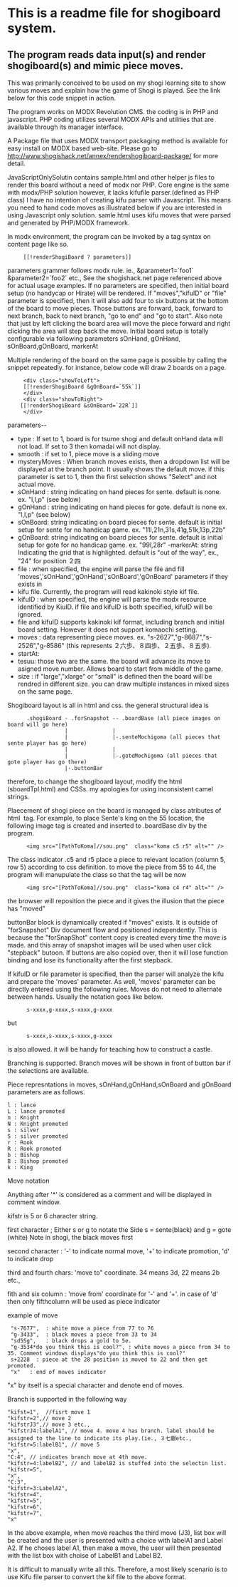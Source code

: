 # This is a readme file for shogiboard system.
## The program reads data input(s) and render shogiboard(s) and mimic piece moves.
This was primarily conceived to be used on my shogi learning site to show various moves and explain how the game of Shogi is played.
See the link below for this code snippet in action.

The program works on MODX Revolution CMS.  the coding is in PHP and javascript.
PHP coding utilizes several MODX APIs and utilities that are available through its manager interface.

A Package file that uses MODX transport packaging method is available for easy install on MODX based web-site.
Please  go to <http://www.shogishack.net/annex/rendershogiboard-package/> for more detail.

JavaScriptOnlySolutin contains sample.html  and other helper js files to render this board without a need of 
modx nor PHP. Core engine is the same with modx/PHP solution however, it lacks kifufile parser.(defined as PHP class)
I have no intention of creating kifu parser with Javascript. This means you need to hand code moves as illustrated below
if you are interested in using Javascript only solution.
samle.html uses kifu moves that were parsed and generated by PHP/MODX framework.

In modx environment, the program can be invoked by a tag syntax on content page like so.

         [[!renderShogiBoard ? parameters]]

 parameters grammer follows modx rule. ie.,  &parameter1=\`foo1\` &parameter2=\`foo2\` etc.,
See the shogishack.net page referenced above for actual usage examples.
If no parameters are specified, then initial board setup (no handycap or Hirate) will be rendered.
If "moves","kifuID" or "file"  parameter is specified, then it will also add four to six buttons at the bottom of 
the board to move pieces.
Those buttons are forward, back, forward to next branch, back to next branch, "go to end" and "go to start".
Also note that just by left clicking the board area will move the piece forward and right clicking the area will step back the move.
Initial board setup is totally configurable via following parameters
  sOnHand, gOnHand, sOnBoard,gOnBoard, markerAt

Multiple rendering of the board on the same page is possible by calling the snippet repeatedly.
for instance, below code will draw 2 boards on a page.

         <div class="showToLeft">
         [[!renderShogiBoard &gOnBoard=`55k`]]
         </div>
         <div class="showToRight">
        [[!renderShogiBoard &sOnBoard=`22R`]]
         </div>

parameters--
- type  : If set to 1, board is for tsume shogi and default onHand data will not load. If set to 3 then komadai will not display.
- smooth  : if set to 1, piece move is a sliding move
-  mysteryMoves : When branch moves exists, then a dropdown list will be displayed at the branch point. It usually shows the default move.  if this parameter is set to 1, then the first selection shows "Select" and not actual move.
- sOnHand : string indicating on hand pieces for sente. default is none. ex. "l,l,p" (see below)
- gOnHand : string indicating on hand pieces for gote. default is none ex. "l,l,p" (see below)
- sOnBoard: string indicating on board pieces for sente. default is initial setup for sente for no handicap game. ex. "11l,21n,31s,41g,51k,13p,22b"
- gOnBoard: string indicating on board pieces for sente. default is initial setup for gote for no handicap game. ex. "99l,28r"
-markerAt: string Indicating the grid that is highlighted. default is "out of the way", ex., "24" for position ２四
- file : when specified, the engine will parse the file and fill 'moves','sOnHand','gOnHand','sOnBoard','gOnBoard' parameters if they exists in
- kifu file. Currently, the program will read kakinoki style kif file.
- kifuID : when specified, the engine will parse the modx resource identified by KiuID. if file and kifuID is both specified, kifuID will be ignored.
- file and kifuID supports kakinoki kif format, including branch and initial board setting. However it does not support komaochi setting.
- moves : data representing piece moves. ex. "s-2627","g-8687","s-2526","g-8586" (this represents ２六歩、８四歩、２五歩、８五歩).
- startAt:
- tesuu:  those two are the same. the board will advance its move to asigned move number. Allows board to start from middle of the game.
- size : if "large","xlarge" or "small" is defined then the board will be rendred in different size. you can draw multiple instances in mixed sizes on the same page.


Shogiboard layout is all in html and css.
the general structural idea is


          .shogiBoard - .forSnapshot -- .boardBase (all piece images on board will go here)
                      |              |
                      |              |-.senteMochigoma (all pieces that sente player has go here)
                      |              |
                      |              |-.goteMochigoma (all pieces that gote player has go there)
                      |-.buttonBar


therefore, to change the shogiboard layout, modify the html (sboardTpl.html) and CSSs.
my apologies for using inconsistent camel strings.

Plaecement of shogi piece on the board is managed by class atributes of html <img> tag.
For example, to place Sente's king on the 55 location, the following image tag is created and inserted to .boardBase div
by the program.

          <img src="[PathToKoma]//sou.png"  class="koma c5 r5" alt="" />
          

The class indicator .c5 and r5 place a piece to relevant location (column 5, row 5) according to css definition.
to move the piece from 55 to 44, the program will manupulate the class so that the tag will be now

          <img src="[PathToKoma]//sou.png"  class="koma c4 r4" alt="" />

the browser will reposition the piece and it gives the illusion that the piece has "moved"


buttonBar block is dynamically created if "moves" exists. It is outside of "forSnapshot" Div document flow and positioned independently.
This is because the "forSnapShot" content copy is created every time the move is made.
and this array of snapshot images will be used when user click "stepback" butoon.
If buttons are also copied over, then it will lose function binding and lose its functionality after the first stepback.

If kifuID or file parameter is specified, then the parser will analyze the kifu and prepare the 'moves' parameter.
As well, 'moves' parameter can be directly entered using the following rules.
Moves do not need to alternate between hands. Usually the notation goes like below.

          s-xxxx,g-xxxx,s-xxxx,g-xxxx

but

          s-xxxx,s-xxxx,s-xxxx,g-xxxx
          
is also allowed. it will be handy for teaching how to construct a castle.

Branching is supported. Branch moves will be shown in front of button bar if the selections are available.

Piece represntations in moves, sOnHand,gOnHand,sOnBoard and gOnBoard parameters are as follows.

    l : lance
    L : lance promoted
    n : Knight
    N : Knight promoted
    s : silver
    S : silver promoted
    r : Rook
    R : Rook promoted
    b : Bishop
    B : Bishop promoted
    k : King

Move notation

Anything after '*' is considered as a comment and will be displayed in comment window.

kifstr is 5 or 6 character string.

first character  ; Either s or g to notate the Side   s = sente(black) and g = gote (white) Note in shogi, the black moves first

second character :  '-' to indicate normal move, '+' to indicate promotion, 'd'  to indicate drop

third and fourth chars:  'move to" coordinate.  34 means 3d, 22 means 2b etc.,

fith and six column : 'move from' coordinate for '-' and '+'. in case of 'd' then only fifthcolumn will be used as piece indicator

example of move

     "s-7677",  : white move a piece from 77 to 76
     "g-3433",  : black moves a piece from 33 to 34
     "sd55g",   : black drops a gold to 5e.
     "g-3534*do you think this is cool?", : white moves a piece from 34 to 35. Comment windows displays"do you think this is cool?"
     s+2228  : piece at the 28 position is moved to 22 and then get promoted.
     "x"   : end of moves indicator

"x" by itself is a special character and denote end of moves.

Branch is supported in the following way

    "kifst=1",  //fisrt move 1
    "kifstr=2",// move 2
    "kifstrJ3",// move 3 etc.,
    "kifstrJ4:labelA1", // move 4. move 4 has branch. label should be assigned to the line to indicate its play.(ie., ３七銀etc.,
    "kifstr=5:labelB1", // move 5
    "x",
    "C:4", // indicates branch move at 4th move.
    "kifstr=4:labelB2", // and labelB2 is stuffed into the selectin list.
    "kifstr=5",
    "x",
    "C:3",
    "kifstr=3:LabelA2",
    "kifstr=4",
    "kifstr=5",
    "kifstr=6",
    "kifstr=7",
    "x"

In the above example, when move reaches the third move (J3), list box will be created and the user is presented with a choice with labelA1 and Label A2. If he choses label A1, then make a move, the user will then presented with the list box with choise of LabelB1 and Label B2. 

It is difficult to manually write all this. Therefore, a most likely scenario is to use Kifu file parser to convert the kif file to the above format.


